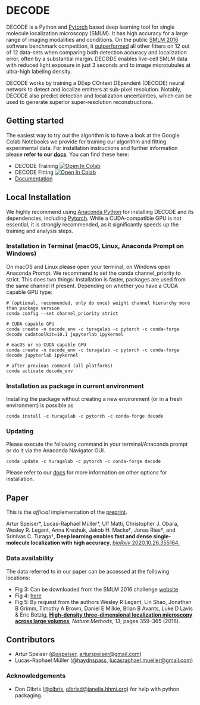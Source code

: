 # DECODE

DECODE is a Python and [Pytorch](http://pytorch.org/) based deep learning tool for single molecule localization microscopy (SMLM). It has high accuracy for a large range of imaging modalities and conditions. On the public [SMLM 2016](http://bigwww.epfl.ch/smlm/challenge2016/) software benchmark competition, it [outperformed](http://bigwww.epfl.ch/smlm/challenge2016/leaderboard.html) all other fitters on 12 out of 12 data-sets when comparing both detection accuracy and localization error, often by a substantial margin. DECODE enables live-cell SMLM data with reduced light exposure in just 3 seconds and to image microtubules at ultra-high labeling density.

DECODE works by training a DEep COntext DEpendent (DECODE) neural network to detect and localize emitters at sub-pixel resolution. Notably, DECODE also predict detection and localization uncertainties, which can be used to generate superior super-resolution reconstructions.

## Getting started

The easiest way to try out the algorithm is to have a look at the Google Colab Notebooks we provide for training our algorithm and fitting experimental data. For installation instructions and further information please **refer to our** [**docs**](https://decode.readthedocs.io). 
You can find these here:
- DECODE Training [![Open In Colab](https://colab.research.google.com/assets/colab-badge.svg)](https://colab.research.google.com/drive/18V1TLLu63CXSWihwoGX7ZQ5wj0Qk7GnD?usp=sharing)
- DECODE Fitting [![Open In Colab](https://colab.research.google.com/assets/colab-badge.svg)](https://colab.research.google.com/drive/1O0mjuOjaOl0wnLZ11Xo92IsWrgqtXL17?usp=sharing)
- [Documentation](https://decode.readthedocs.io)



## Local Installation

We highly recommend using [Anaconda Python](http://anaconda.org) for installing DECODE and its dependencies, including [Pytorch](http://pytorch.org/). While a CUDA-compatible GPU is not essential, it is strongly recommended, as it significantly speeds up the training and analysis steps.

### Installation in Terminal (macOS, Linux, Anaconda Prompt on Windows)
On macOS and Linux please open your terminal, on Windows open Anaconda Prompt. We recommend to set the conda channel_priority to strict. This does two things: Installation is faster, packages are used from the same channel if present. Depending on whether you have a CUDA capable GPU type:

    # (optional, recommended, only do once) weight channel hierarchy more than package version
    conda config --set channel_priority strict

    # CUDA capable GPU
    conda create -n decode_env -c turagalab -c pytorch -c conda-forge decode cudatoolkit=10.1 jupyterlab ipykernel

    # macOS or no CUDA capable GPU
    conda create -n decode_env -c turagalab -c pytorch -c conda-forge decode jupyterlab ipykernel

    # after previous command (all platforms)
    conda activate decode_env

### Installation as package in current environment
Installing the package without creating a new environment (or in a fresh environment) is possible as

    conda install -c turagalab -c pytorch -c conda-forge decode

### Updating
 Please execute the following command in your terminal/Anaconda prompt or do it via the Anaconda Navigator GUI.

    conda update -c turagalab -c pytorch -c conda-forge decode


Please refer to our [docs](https://decode.readthedocs.io) for more information on other options for installation.


## Paper
This is the *official* implementation of the [preprint](https://www.biorxiv.org/content/10.1101/2020.10.26.355164v1).

Artur Speiser*, Lucas-Raphael Müller*, Ulf Matti, Christopher J. Obara, Wesley R. Legant, Anna Kreshuk, Jakob H. Macke†, Jonas Ries†, and Srinivas C. Turaga†, **Deep learning enables fast and dense single-molecule localization with high accuracy**, [*bioRxiv* 2020.10.26.355164.](https://www.biorxiv.org/content/10.1101/2020.10.26.355164v1)

### Data availability
The data referred to in our paper can be accessed at the following locations:
- Fig 3: Can be downloaded from the SMLM 2016 challenge [website](http://bigwww.epfl.ch/smlm/challenge2016/)
- Fig 4: [here](https://oc.embl.de/index.php/s/SFM6Pc8RetX09pJ)
- Fig 5: By request from the authors Wesley R Legant, Lin Shao, Jonathan B Grimm, Timothy A Brown, Daniel E Milkie, Brian B Avants, Luke D Lavis & Eric Betzig, [**High-density three-dimensional localization microscopy across large volumes**](https://www.nature.com/articles/nmeth.3797), _Nature Methods_, *13*, pages 359–365 (2016).

## Contributors
- Artur Speiser ([@aspeiser](https://github.com/ASpeiser), arturspeiser@gmail.com)
- Lucas-Raphael Müller ([@haydnspass](https://github.com/Haydnspass), lucasraphael.mueller@gmail.com)

### Acknowledgements
- Don Olbris ([@olbris](https://github.com/olbris), olbrisd@janelia.hhmi.org) for help with python packaging.

